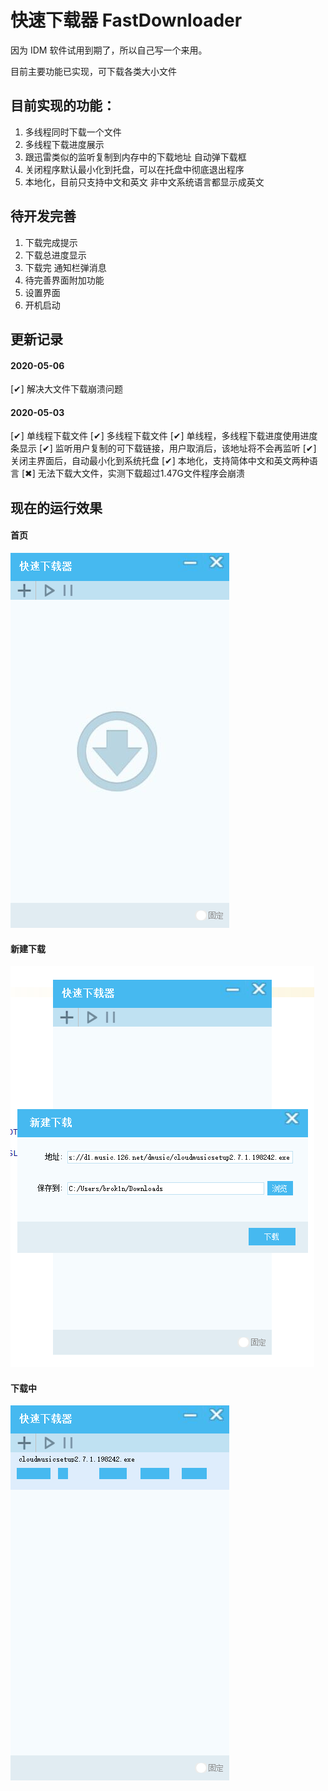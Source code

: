 # 快速下载器  FastDownloader

因为 IDM 软件试用到期了，所以自己写一个来用。

目前主要功能已实现，可下载各类大小文件

## 目前实现的功能：
1. 多线程同时下载一个文件
2. 多线程下载进度展示
3. 跟迅雷类似的监听复制到内存中的下载地址 自动弹下载框
4. 关闭程序默认最小化到托盘，可以在托盘中彻底退出程序
5. 本地化，目前只支持中文和英文 非中文系统语言都显示成英文

## 待开发完善
1. 下载完成提示
2. 下载总进度显示
3. 下载完 通知栏弹消息
4. 待完善界面附加功能
5. 设置界面
6. 开机启动


## 更新记录

#### 2020-05-06
[✔] 解决大文件下载崩溃问题


#### 2020-05-03
[✔] 单线程下载文件
[✔] 多线程下载文件
[✔] 单线程，多线程下载进度使用进度条显示
[✔] 监听用户复制的可下载链接，用户取消后，该地址将不会再监听
[✔] 关闭主界面后，自动最小化到系统托盘
[✔] 本地化，支持简体中文和英文两种语言
[✖] 无法下载大文件，实测下载超过1.47G文件程序会崩溃


## 现在的运行效果

#### 首页

![](main.png)


#### 新建下载

![](new_task.png)


#### 下载中

![](downloading.png)
